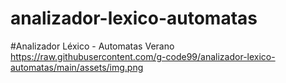# analizador-lexico-automatas
#Analizador Léxico - Automatas Verano
https://raw.githubusercontent.com/g-code99/analizador-lexico-automatas/main/assets/img.png
